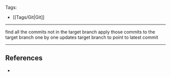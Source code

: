 Tags:
- [[Tags/Git|Git]]
---
find all the commits not in the target branch
apply those commits to the target branch one by one
updates target branch to point to latest commit

---
## References
- 